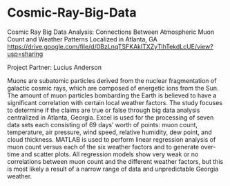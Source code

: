 # Cosmic-Ray-Big-Data
Cosmic Ray Big Data Analysis: Connections Between Atmospheric Muon Count and Weather Patterns Localized in Atlanta, GA
https://drive.google.com/file/d/0BzLnqTSFKAklTXZyTlhTekdLcUE/view?usp=sharing

Project Partner: Lucius Anderson

Muons are subatomic particles derived from the nuclear fragmentation of galactic cosmic
rays, which are composed of energetic ions from the Sun. The amount of muon particles
bombarding the Earth is believed to have a significant correlation with certain local weather
factors. The study focuses to determine if the claims are true or false through big data analysis
centralized in Atlanta, Georgia. Excel is used for the processing of seven data sets each
consisting of 69 days’ worth of points: muon count, temperature, air pressure, wind speed, relative
humidity, dew point, and cloud thickness. MATLAB is used to perform linear regression analysis
of muon count versus each of the six weather factors and to generate over-time and scatter plots.
All regression models show very weak or no correlations between muon count and the different
weather factors, but this is most likely a result of a narrow range of data and unpredictable
Georgia weather.
